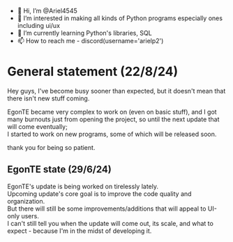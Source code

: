 - 👋 Hi, I’m @Ariel4545  
- 👀 I’m interested in making all kinds of Python programs especially ones including ui/ux  
- 🌱 I’m currently learning Python's libraries, SQL  
- 📫 How to reach me - discord(username='arielp2')

# General statement (22/8/24)  
Hey guys, I've become busy sooner than expected, but it doesn't mean that there isn't new stuff coming.  

EgonTE became very complex to work on (even on basic stuff), and I got many burnouts just from opening the project, so until the next update that will come eventually;  
I started to work on new programs, some of which will be released soon.  

thank you for being so patient.  

## EgonTE state (29/6/24)  
EgonTE's update is being worked on tirelessly lately.  
Upcoming update's core goal is to improve the code quality and organization.  
But there will still be some improvements/additions that will appeal to UI-only users.  
I can't still tell you when the update will come out, its scale, and what to expect - because I'm in the midst of developing it.  

<!---
Ariel4545/Ariel4545 is a ✨ special ✨ repository because its `README.md` (this file) appears on your GitHub profile.
You can click the Preview link to take a look at your changes.
--->
